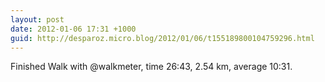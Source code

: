 ```yaml
---
layout: post
date: 2012-01-06 17:31 +1000
guid: http://desparoz.micro.blog/2012/01/06/t155189800104759296.html
---
```

Finished Walk with @walkmeter, time 26:43, 2.54 km, average 10:31.
